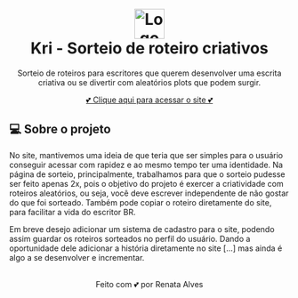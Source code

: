 <h1 align="center" id="project_name">
  <br />
  <img src="https://github.com/renataalvescun/Kri/assets/100436812/2c087927-745f-4a10-8a06-b9eb53053150" alt="Logo do site" width="54px">
  <br />
  Kri - Sorteio de roteiro criativos
  <br />
</h1>


<p align="center"> Sorteio de roteiros para escritores que querem desenvolver uma escrita criativa ou se divertir com aleatórios plots que podem surgir.  </p>
<p align="center">  
 <a href="https://renataalvescun.github.io/Kri/"> 💕 Clique aqui para acessar o site 💕 </a> 
</p>

<h2 id="about">
💻 Sobre o projeto
</h2>
No site, mantivemos uma ideia de que teria que ser simples para o usuário conseguir acessar com rapidez e ao mesmo tempo ter uma identidade. Na página de sorteio, principalmente, trabalhamos para que o sorteio pudesse ser feito apenas 2x, pois o objetivo do projeto é exercer a criatividade com roteiros aleatórios, ou seja, você deve escrever independente de não gostar do que foi sorteado. Também pode copiar o roteiro diretamente do site, para facilitar a vida do escritor BR. 
<p> Em breve desejo adicionar um sistema de cadastro para o site, podendo assim guardar os roteiros sorteados no perfil do usuário. Dando a oportunidade dele adicionar a história diretamente no site [...] mas ainda é algo a se desenvolver e incrementar. </p>

<div align="center" > 
  <br> 
Feito com 💕 por Renata Alves
</div>
